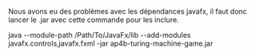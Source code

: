 Nous avons eu des problèmes avec les dépendances javafx, il faut donc lancer le .jar avec cette commande pour les inclure. 

java --module-path /Path/To/JavaFx/lib --add-modules javafx.controls,javafx.fxml -jar ap4b-turing-machine-game.jar
